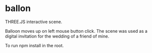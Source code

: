 # ballon
THREE.JS interactive scene.

Balloon moves up on left mouse button click. The scene was used as a digital invitation for the wedding of a friend of mine.

To run npm install in the root.
